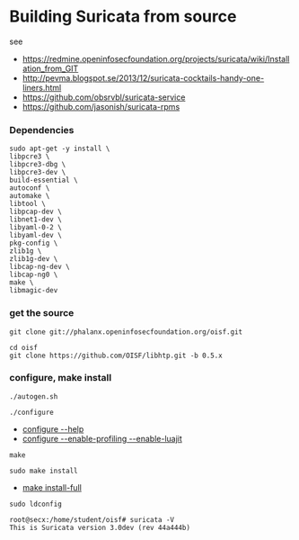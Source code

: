 # Building Suricata from source

see
* https://redmine.openinfosecfoundation.org/projects/suricata/wiki/Installation_from_GIT
* http://pevma.blogspot.se/2013/12/suricata-cocktails-handy-one-liners.html
* https://github.com/obsrvbl/suricata-service
* https://github.com/jasonish/suricata-rpms

### Dependencies

```
sudo apt-get -y install \
libpcre3 \
libpcre3-dbg \
libpcre3-dev \
build-essential \
autoconf \
automake \
libtool \
libpcap-dev \
libnet1-dev \
libyaml-0-2 \
libyaml-dev \
pkg-config \
zlib1g \
zlib1g-dev \
libcap-ng-dev \
libcap-ng0 \
make \
libmagic-dev
```


### get the source
```
git clone git://phalanx.openinfosecfoundation.org/oisf.git
```

```
cd oisf
git clone https://github.com/OISF/libhtp.git -b 0.5.x
```
### configure, make install

```
./autogen.sh
```

```
./configure
```

* [configure --help](/suricata/day_1/ConfigureHelp.md)
* [configure --enable-profiling --enable-luajit](/suricata/day_1/ConfigureProfilingLuaJit.md)

```
make
```

```
sudo make install
```

* [make install-full](/suricata/day_1/MakeInstallFull.md)


```
sudo ldconfig
```

```
root@secx:/home/student/oisf# suricata -V
This is Suricata version 3.0dev (rev 44a444b)
```
